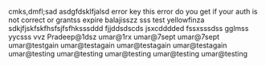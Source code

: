 
cmks,dmfl;sad
asdgfdsklfjalsd
error key
this error do you get if your auth is not correct or grantss expire balajisszz
sss
test yellowfinza
sdkjfjskfskfhsfsjfsfhksssddd
fjjddsdscds
jsxcdddded
fssxsssdss
gglmss
yycsss
vvz
Pradeep@1dsz
umar@1rx
umar@7sept
umar@7sept
umar@testgain
umar@testagain
umar@testagain
umar@testagain
umar@testing
umar@testing
umar@testing
umar@testing
umar@testing
